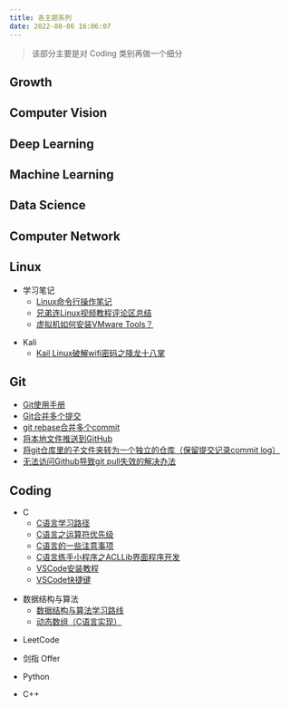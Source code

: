 ```yaml
---
title: 各主题系列
date: 2022-08-06 16:06:07
---
```


> 该部分主要是对 Coding 类别再做一个细分

## Growth

## Computer Vision

## Deep Learning

## Machine Learning

## Data Science

## Computer Network

## Linux

- 学习笔记
  - [Linux命令行操作笔记](https://pokeai.cn/16.html)
  - [兄弟连Linux视频教程评论区总结](https://pokeai.cn/13.html)
  - [虚拟机如何安装VMware Tools？](https://pokeai.cn/14.html)

+ Kali
  - [Kail Linux破解wifi密码之降龙十八掌](https://pokeai.cn/15.html)

## Git

- [Git使用手册](https://pokeai.cn/7.html)
- [Git合并多个提交](https://pokeai.cn/8.html)
- [git rebase合并多个commit](https://pokeai.cn/9.html)
- [将本地文件推送到GitHub](https://pokeai.cn/10.html)
- [将git仓库里的子文件夹转为一个独立的仓库（保留提交记录commit log）](https://pokeai.cn/11.html)
- [无法访问Github导致git pull失效的解决办法](https://pokeai.cn/12.html)

## Coding
- C
  - [C语言学习路径](https://pokeai.cn/1.html)
  - [C语言之运算符优先级](https://pokeai.cn/3.html)
  - [C语言的一些注意事项](https://pokeai.cn/4.html)
  - [C语言练手小程序之ACLLib界面程序开发](https://pokeai.cn/2.html)
  - [VSCode安装教程](https://pokeai.cn/5.html)
  - [VSCode快捷键](https://pokeai.cn/6.html)

+ 数据结构与算法
  - [数据结构与算法学习路线](https://pokeai.cn/17.html)
  - [动态数组（C语言实现）](https://pokeai.cn/18.html)

- LeetCode

+ 剑指 Offer
  
- Python

+ C++